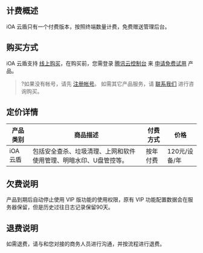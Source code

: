## 计费概述
iOA 云盾只有一个付费版本，按照终端数量计费，免费赠送管理后台。

## 购买方式
iOA 云盾支持 [线上购买](https://buy.cloud.tencent.com/ioacs?buy-config=access)，在购买前，您需登录 [腾讯云控制台](https://console.cloud.tencent.com/) 来 [申请免费试用](https://epp.team.qq.com/group/create?qd=300001&sq=10001#/) 产品。
>?如果没有帐号，请先 [注册帐号](https://cloud.tencent.com/document/product/378/17985)。 如需其它产品服务，请 [联系我们](https://cloud.tencent.com/online-service?from=sales&source=PRESALE) 进行咨询购买。

## 定价详情
| 产品类别 | 商品描述                                                     | 付费方式 | 价格          |
| -------- | ------------------------------------------------------------ | -------- | ------------- |
| iOA 云盾 | 包括安全查杀、垃圾清理、上网和软件使用管理、明暗水印、U盘管控等。 | 按年付费 | 120元/设备/年 |

## 欠费说明
产品到期后自动停止使用 VIP 版功能的使用权限，原有 VIP 功能配置数据会在服务器保留，但是历史过往日志记录保留90天。

## 退费说明
如需退费，请与和您对接的商务人员进行沟通，并按流程进行退费。


